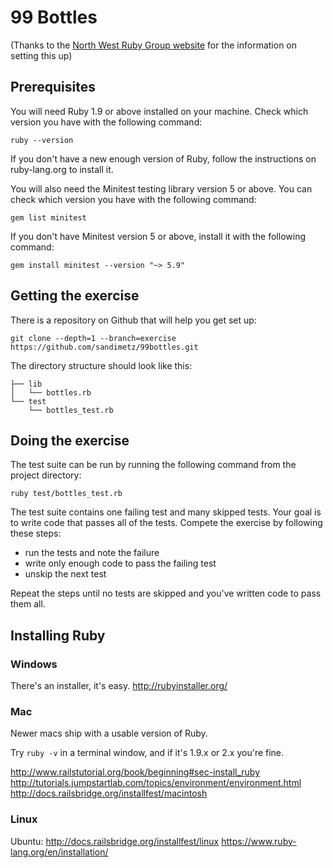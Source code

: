 # 99 Bottles

(Thanks to the [North West Ruby Group website](https://nwrug.org/quizzes/99-bottles-of-oo-programming) for the information on setting this up)

## Prerequisites

You will need Ruby 1.9 or above installed on your machine. Check which version you have with the following command:

    ruby --version

If you don't have a new enough version of Ruby, follow the instructions on ruby-lang.org to install it.

You will also need the Minitest testing library version 5 or above. You can check which version you have with the following command:

    gem list minitest

If you don't have Minitest version 5 or above, install it with the following command:

```gem install minitest --version "~> 5.9"```

## Getting the exercise

There is a repository on Github that will help you get set up:

    git clone --depth=1 --branch=exercise https://github.com/sandimetz/99bottles.git

The directory structure should look like this:

    ├── lib
    │   └── bottles.rb
    └── test
        └── bottles_test.rb
        
## Doing the exercise

The test suite can be run by running the following command from the project directory:

    ruby test/bottles_test.rb
    
The test suite contains one failing test and many skipped tests. Your goal is to write code that passes all of the tests. Compete the exercise by following these steps:

- run the tests and note the failure
- write only enough code to pass the failing test
- unskip the next test

Repeat the steps until no tests are skipped and you've written code to pass them all.


## Installing Ruby

### Windows

There's an installer, it's easy.
http://rubyinstaller.org/

### Mac

Newer macs ship with a usable version of Ruby.

Try `ruby -v` in a terminal window, and if it's 1.9.x or 2.x you're fine.

http://www.railstutorial.org/book/beginning#sec-install_ruby
http://tutorials.jumpstartlab.com/topics/environment/environment.html
http://docs.railsbridge.org/installfest/macintosh

### Linux

Ubuntu: http://docs.railsbridge.org/installfest/linux
https://www.ruby-lang.org/en/installation/
